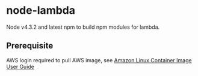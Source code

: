 # node-lambda

Node v4.3.2 and latest npm to build npm modules for lambda.

## Prerequisite
AWS login required to pull AWS image, see [Amazon Linux Container Image User Guide](http://docs.aws.amazon.com/fr_fr/AmazonECR/latest/userguide/amazon_linux_container_image.html)
